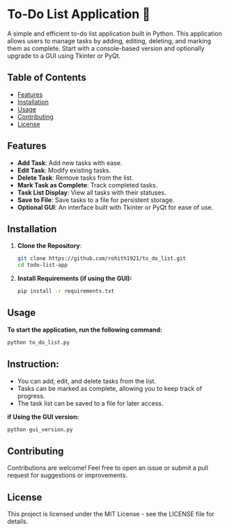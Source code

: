 # To-Do List Application 📝

A simple and efficient to-do list application built in Python. This application allows users to manage tasks by adding, editing, deleting, and marking them as complete. Start with a console-based version and optionally upgrade to a GUI using Tkinter or PyQt.

## Table of Contents
- [Features](#features)
- [Installation](#installation)
- [Usage](#usage)
- [Contributing](#contributing)
- [License](#license)

## Features
- **Add Task**: Add new tasks with ease.
- **Edit Task**: Modify existing tasks.
- **Delete Task**: Remove tasks from the list.
- **Mark Task as Complete**: Track completed tasks.
- **Task List Display**: View all tasks with their statuses.
- **Save to File**: Save tasks to a file for persistent storage.
- **Optional GUI**: An interface built with Tkinter or PyQt for ease of use.

## Installation

1. **Clone the Repository**:
   ```bash
   git clone https://github.com/rohith1921/to_do_list.git
   cd todo-list-app

2. **Install Requirements (if using the GUI):**
   ```bash
   pip install -r requirements.txt

## Usage
**To start the application, run the following command:**
```bash
python to_do_list.py
```
## Instruction:
- You can add, edit, and delete tasks from the list.
- Tasks can be marked as complete, allowing you to keep track of progress.
- The task list can be saved to a file for later access.

**if Using the GUI version:**
```bash
python gui_version.py
```

## Contributing

Contributions are welcome! Feel free to open an issue or submit a pull request for suggestions or improvements.        

## License
This project is licensed under the MIT License - see the LICENSE file for details.


